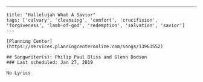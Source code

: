 ---
    title: "Hallelujah What A Savior"
    tags: ['calvary', 'cleansing', 'comfort', 'crucifixion', 'forgiveness', 'lamb-of-god', 'redemption', 'salvation', 'savior']
    ---

    [Planning Center](https://services.planningcenteronline.com/songs/13963552)

    ## Songwriter(s): Philip Paul Bliss and Glenn Dodson
    ### Last scheduled: Jan 27, 2019          

    No Lyrics
    